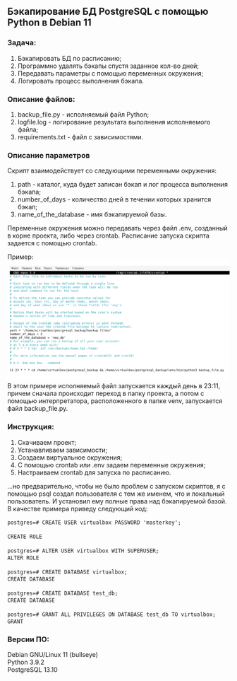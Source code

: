 ## Бэкапирование БД PostgreSQL с помощью Python в Debian 11 ##

### Задача: ###
1. Бэкапировать БД по расписанию;
2. Программно удалять бэкапы спустя заданное кол-во дней;
2. Передавать параметры с помощью переменных окружения;
3. Логировать процесс выполнения бэкапа.

### Описание файлов: ###
1. backup_file.py - исполняемый файл Python;
2. logfile.log - логирование результата выполнения исполняемого файла;
3. requirements.txt - файл с зависимостями.

### Описание параметров ###
Скрипт взаимодействует со следующими переменными окружения:
1. path - каталог, куда будет записан бэкап и лог процесса выполнения бэкапа;
2. number_of_days - количество дней в течении которых хранится бэкап;
3. name_of_the_database - имя бэкапируемой базы.  

Переменные окружения можно передавать через файл .env, созданный в корне проекта, либо через 
crontab. Расписание запуска скрипта задается с помощью crontab.

Пример:  
![Изображение](crontab.png)
В этом примере исполняемый файл запускается каждый день в 23:11, причем сначала происходит переход в папку проекта, 
а потом с помощью интерпретатора, расположенного в папке venv, запускается файл 
backup_file.py.

### Инструкция: ###
1. Скачиваем проект;
2. Устанавливаем зависимости;
3. Создаем виртуальное окружения;
4. С помощью crontab или .env задаем переменные окружения;
5. Настраиваем crontab для запуска по расписанию.

...но предварительно, чтобы не было проблем с запуском скриптов, я с помощью psql создал пользователя с 
тем же именем, что и локальный пользователь. И установил ему полные права над бэкапируемой базой. 
В качестве примера приведу следующий код:

```
postgres=# CREATE USER virtualbox PASSWORD 'masterkey';  

CREATE ROLE

postgres=# ALTER USER virtualbox WITH SUPERUSER;  
ALTER ROLE
              
postgres=# CREATE DATABASE virtualbox;  
CREATE DATABASE

postgres=# CREATE DATABASE test_db;  
CREATE DATABASE

postgres=# GRANT ALL PRIVILEGES ON DATABASE test_db TO virtualbox;  
GRANT
```
### Версии ПО: ###
Debian GNU/Linux 11 (bullseye)  
Python 3.9.2  
PostgreSQL 13.10  
